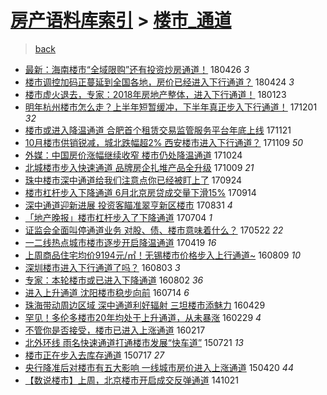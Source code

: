 [房产语料库索引](../../README.md)  > [楼市_通道](楼市_通道.md)
====
> [back](../README.md)

- [最新：海南楼市“全域限购”还有投资炒房通道！](http://jkwz.applinzi.com/ittc/7096199375091139601.html#%E6%9C%80%E6%96%B0%EF%BC%9A%E6%B5%B7%E5%8D%97%E6%A5%BC%E5%B8%82%E2%80%9C%E5%85%A8%E5%9F%9F%E9%99%90%E8%B4%AD%E2%80%9D%E8%BF%98%E6%9C%89%E6%8A%95%E8%B5%84%E7%82%92%E6%88%BF%E9%80%9A%E9%81%93%EF%BC%81) 180426 *3* 
- [楼市调控加码正蔓延到全国各地，房价已经进入下行通道？](http://jkwz.applinzi.com/ittc/7095579350546252811.html#%E6%A5%BC%E5%B8%82%E8%B0%83%E6%8E%A7%E5%8A%A0%E7%A0%81%E6%AD%A3%E8%94%93%E5%BB%B6%E5%88%B0%E5%85%A8%E5%9B%BD%E5%90%84%E5%9C%B0%EF%BC%8C%E6%88%BF%E4%BB%B7%E5%B7%B2%E7%BB%8F%E8%BF%9B%E5%85%A5%E4%B8%8B%E8%A1%8C%E9%80%9A%E9%81%93%EF%BC%9F) 180424 *3* 
- [楼市虚火退去，专家：2018年房地产整体，进入下行通道！](http://jkwz.applinzi.com/ittc/7061896071867794443.html#%E6%A5%BC%E5%B8%82%E8%99%9A%E7%81%AB%E9%80%80%E5%8E%BB%EF%BC%8C%E4%B8%93%E5%AE%B6%EF%BC%9A2018%E5%B9%B4%E6%88%BF%E5%9C%B0%E4%BA%A7%E6%95%B4%E4%BD%93%EF%BC%8C%E8%BF%9B%E5%85%A5%E4%B8%8B%E8%A1%8C%E9%80%9A%E9%81%93%EF%BC%81) 180123  
- [明年杭州楼市怎么走？上半年短暂缓冲，下半年真正步入下行通道！](http://jkwz.applinzi.com/ittc/7042030594416968721.html#%E6%98%8E%E5%B9%B4%E6%9D%AD%E5%B7%9E%E6%A5%BC%E5%B8%82%E6%80%8E%E4%B9%88%E8%B5%B0%EF%BC%9F%E4%B8%8A%E5%8D%8A%E5%B9%B4%E7%9F%AD%E6%9A%82%E7%BC%93%E5%86%B2%EF%BC%8C%E4%B8%8B%E5%8D%8A%E5%B9%B4%E7%9C%9F%E6%AD%A3%E6%AD%A5%E5%85%A5%E4%B8%8B%E8%A1%8C%E9%80%9A%E9%81%93%EF%BC%81) 171201 *32* 
- [楼市或进入降温通道 合肥首个租赁交易监管服务平台年底上线](http://jkwz.applinzi.com/ittc/7038418517416739857.html#%E6%A5%BC%E5%B8%82%E6%88%96%E8%BF%9B%E5%85%A5%E9%99%8D%E6%B8%A9%E9%80%9A%E9%81%93+%E5%90%88%E8%82%A5%E9%A6%96%E4%B8%AA%E7%A7%9F%E8%B5%81%E4%BA%A4%E6%98%93%E7%9B%91%E7%AE%A1%E6%9C%8D%E5%8A%A1%E5%B9%B3%E5%8F%B0%E5%B9%B4%E5%BA%95%E4%B8%8A%E7%BA%BF) 171121  
- [10月楼市供销锐减，城北跌幅超2% 西安楼市进入下行通道？](http://jkwz.applinzi.com/ittc/7033911318921348113.html#10%E6%9C%88%E6%A5%BC%E5%B8%82%E4%BE%9B%E9%94%80%E9%94%90%E5%87%8F%EF%BC%8C%E5%9F%8E%E5%8C%97%E8%B7%8C%E5%B9%85%E8%B6%852%25+%E8%A5%BF%E5%AE%89%E6%A5%BC%E5%B8%82%E8%BF%9B%E5%85%A5%E4%B8%8B%E8%A1%8C%E9%80%9A%E9%81%93%EF%BC%9F) 171109 *50* 
- [外媒：中国房价涨幅继续收窄 楼市仍处降温通道](http://jkwz.applinzi.com/ittc/7027964233155871760.html#%E5%A4%96%E5%AA%92%EF%BC%9A%E4%B8%AD%E5%9B%BD%E6%88%BF%E4%BB%B7%E6%B6%A8%E5%B9%85%E7%BB%A7%E7%BB%AD%E6%94%B6%E7%AA%84+%E6%A5%BC%E5%B8%82%E4%BB%8D%E5%A4%84%E9%99%8D%E6%B8%A9%E9%80%9A%E9%81%93) 171024  
- [北城楼市步入快速通道 品牌房企扎堆产品全升级](http://jkwz.applinzi.com/ittc/7022360651459200016.html#%E5%8C%97%E5%9F%8E%E6%A5%BC%E5%B8%82%E6%AD%A5%E5%85%A5%E5%BF%AB%E9%80%9F%E9%80%9A%E9%81%93+%E5%93%81%E7%89%8C%E6%88%BF%E4%BC%81%E6%89%8E%E5%A0%86%E4%BA%A7%E5%93%81%E5%85%A8%E5%8D%87%E7%BA%A7) 171009 *21* 
- [珠中楼市深中通道给我们注意点你已经被盯上了](http://jkwz.applinzi.com/ittc/7016924918208529424.html#%E7%8F%A0%E4%B8%AD%E6%A5%BC%E5%B8%82%E6%B7%B1%E4%B8%AD%E9%80%9A%E9%81%93%E7%BB%99%E6%88%91%E4%BB%AC%E6%B3%A8%E6%84%8F%E7%82%B9%E4%BD%A0%E5%B7%B2%E7%BB%8F%E8%A2%AB%E7%9B%AF%E4%B8%8A%E4%BA%86) 170924  
- [楼市杠杆步入下降通道 6月北京房贷成交量下滑15%](http://jkwz.applinzi.com/ittc/7013040632606753552.html#%E6%A5%BC%E5%B8%82%E6%9D%A0%E6%9D%86%E6%AD%A5%E5%85%A5%E4%B8%8B%E9%99%8D%E9%80%9A%E9%81%93+6%E6%9C%88%E5%8C%97%E4%BA%AC%E6%88%BF%E8%B4%B7%E6%88%90%E4%BA%A4%E9%87%8F%E4%B8%8B%E6%BB%9115%25) 170914  
- [深中通道迎新进展 投资客瞄准翠亨新区楼市](http://jkwz.applinzi.com/ittc/7008091634510857232.html#%E6%B7%B1%E4%B8%AD%E9%80%9A%E9%81%93%E8%BF%8E%E6%96%B0%E8%BF%9B%E5%B1%95+%E6%8A%95%E8%B5%84%E5%AE%A2%E7%9E%84%E5%87%86%E7%BF%A0%E4%BA%A8%E6%96%B0%E5%8C%BA%E6%A5%BC%E5%B8%82) 170831 *4* 
- [「地产晚报」楼市杠杆步入了下降通道](http://jkwz.applinzi.com/ittc/6986518998345581572.html#%E3%80%8C%E5%9C%B0%E4%BA%A7%E6%99%9A%E6%8A%A5%E3%80%8D%E6%A5%BC%E5%B8%82%E6%9D%A0%E6%9D%86%E6%AD%A5%E5%85%A5%E4%BA%86%E4%B8%8B%E9%99%8D%E9%80%9A%E9%81%93) 170704 *1* 
- [证监会全面叫停通道业务 对股、债、楼市意味着什么？](http://jkwz.applinzi.com/ittc/6970401743262204933.html#%E8%AF%81%E7%9B%91%E4%BC%9A%E5%85%A8%E9%9D%A2%E5%8F%AB%E5%81%9C%E9%80%9A%E9%81%93%E4%B8%9A%E5%8A%A1+%E5%AF%B9%E8%82%A1%E3%80%81%E5%80%BA%E3%80%81%E6%A5%BC%E5%B8%82%E6%84%8F%E5%91%B3%E7%9D%80%E4%BB%80%E4%B9%88%EF%BC%9F) 170522 *22* 
- [一二线热点城市楼市逐步开启降温通道](http://jkwz.applinzi.com/ittc/6958072590097712133.html#%E4%B8%80%E4%BA%8C%E7%BA%BF%E7%83%AD%E7%82%B9%E5%9F%8E%E5%B8%82%E6%A5%BC%E5%B8%82%E9%80%90%E6%AD%A5%E5%BC%80%E5%90%AF%E9%99%8D%E6%B8%A9%E9%80%9A%E9%81%93) 170419 *16* 
- [上周商品住宅均价9194元/㎡！无锡楼市价格步入上行通道~](http://jkwz.applinzi.com/ittc/6864397785218155525.html#%E4%B8%8A%E5%91%A8%E5%95%86%E5%93%81%E4%BD%8F%E5%AE%85%E5%9D%87%E4%BB%B79194%E5%85%83%2F%E3%8E%A1%EF%BC%81%E6%97%A0%E9%94%A1%E6%A5%BC%E5%B8%82%E4%BB%B7%E6%A0%BC%E6%AD%A5%E5%85%A5%E4%B8%8A%E8%A1%8C%E9%80%9A%E9%81%93%7E) 160809 *10* 
- [深圳楼市进入下行通道了吗？](http://jkwz.applinzi.com/ittc/6862251468119344132.html#%E6%B7%B1%E5%9C%B3%E6%A5%BC%E5%B8%82%E8%BF%9B%E5%85%A5%E4%B8%8B%E8%A1%8C%E9%80%9A%E9%81%93%E4%BA%86%E5%90%97%EF%BC%9F) 160803 *3* 
- [专家：本轮楼市或已进入下降通道](http://jkwz.applinzi.com/ittc/6861426283132748804.html#%E4%B8%93%E5%AE%B6%EF%BC%9A%E6%9C%AC%E8%BD%AE%E6%A5%BC%E5%B8%82%E6%88%96%E5%B7%B2%E8%BF%9B%E5%85%A5%E4%B8%8B%E9%99%8D%E9%80%9A%E9%81%93) 160802 *36* 
- [进入上升通道 沈阳楼市稳步向前](http://jkwz.applinzi.com/ittc/6854577585627071493.html#%E8%BF%9B%E5%85%A5%E4%B8%8A%E5%8D%87%E9%80%9A%E9%81%93+%E6%B2%88%E9%98%B3%E6%A5%BC%E5%B8%82%E7%A8%B3%E6%AD%A5%E5%90%91%E5%89%8D) 160714 *6* 
- [珠海带动周边区域 深中通道利好辐射 三坦楼市添魅力](http://jkwz.applinzi.com/ittc/6826427709370401797.html#%E7%8F%A0%E6%B5%B7%E5%B8%A6%E5%8A%A8%E5%91%A8%E8%BE%B9%E5%8C%BA%E5%9F%9F+%E6%B7%B1%E4%B8%AD%E9%80%9A%E9%81%93%E5%88%A9%E5%A5%BD%E8%BE%90%E5%B0%84+%E4%B8%89%E5%9D%A6%E6%A5%BC%E5%B8%82%E6%B7%BB%E9%AD%85%E5%8A%9B) 160429  
- [罕见！多伦多楼市20年均处于上升通道，从未暴涨](http://jkwz.applinzi.com/ittc/6804287891798754309.html#%E7%BD%95%E8%A7%81%EF%BC%81%E5%A4%9A%E4%BC%A6%E5%A4%9A%E6%A5%BC%E5%B8%8220%E5%B9%B4%E5%9D%87%E5%A4%84%E4%BA%8E%E4%B8%8A%E5%8D%87%E9%80%9A%E9%81%93%EF%BC%8C%E4%BB%8E%E6%9C%AA%E6%9A%B4%E6%B6%A8) 160229 *4* 
- [不管你是否接受，楼市已进入上涨通道](http://jkwz.applinzi.com/ittc/6799865589078164484.html#%E4%B8%8D%E7%AE%A1%E4%BD%A0%E6%98%AF%E5%90%A6%E6%8E%A5%E5%8F%97%EF%BC%8C%E6%A5%BC%E5%B8%82%E5%B7%B2%E8%BF%9B%E5%85%A5%E4%B8%8A%E6%B6%A8%E9%80%9A%E9%81%93) 160217  
- [北外环线 雨名快速通道打通楼市发展“快车道”](http://jkwz.applinzi.com/ittc/547650615147606041.html#%E5%8C%97%E5%A4%96%E7%8E%AF%E7%BA%BF+%E9%9B%A8%E5%90%8D%E5%BF%AB%E9%80%9F%E9%80%9A%E9%81%93%E6%89%93%E9%80%9A%E6%A5%BC%E5%B8%82%E5%8F%91%E5%B1%95%E2%80%9C%E5%BF%AB%E8%BD%A6%E9%81%93%E2%80%9D) 150721 *13* 
- [楼市正在步入去库存通道](http://jkwz.applinzi.com/ittc/547650611428109076.html#%E6%A5%BC%E5%B8%82%E6%AD%A3%E5%9C%A8%E6%AD%A5%E5%85%A5%E5%8E%BB%E5%BA%93%E5%AD%98%E9%80%9A%E9%81%93) 150717 *27* 
- [央行降准后对楼市有五大影响 一线城市房价进入上涨通道](http://jkwz.applinzi.com/ittc/547650611403519792.html#%E5%A4%AE%E8%A1%8C%E9%99%8D%E5%87%86%E5%90%8E%E5%AF%B9%E6%A5%BC%E5%B8%82%E6%9C%89%E4%BA%94%E5%A4%A7%E5%BD%B1%E5%93%8D+%E4%B8%80%E7%BA%BF%E5%9F%8E%E5%B8%82%E6%88%BF%E4%BB%B7%E8%BF%9B%E5%85%A5%E4%B8%8A%E6%B6%A8%E9%80%9A%E9%81%93) 150420 *44* 
- [【数说楼市】上周，北京楼市开启成交反弹通道](http://jkwz.applinzi.com/ittc/547650611379104489.html#%E3%80%90%E6%95%B0%E8%AF%B4%E6%A5%BC%E5%B8%82%E3%80%91%E4%B8%8A%E5%91%A8%EF%BC%8C%E5%8C%97%E4%BA%AC%E6%A5%BC%E5%B8%82%E5%BC%80%E5%90%AF%E6%88%90%E4%BA%A4%E5%8F%8D%E5%BC%B9%E9%80%9A%E9%81%93) 141021  
